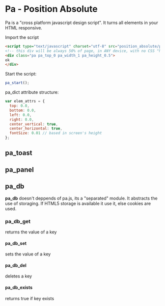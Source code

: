 # Pa - Position Absolute
Pa is a "cross platform javascript design script". It turns all elements in your HTML responsive.

Import the script
```html
<script type="text/javascript" charset="utf-8" src="position_absolute/pa.js"></script>
<!-- this div will be always 50% of page, in ANY device, with no CSS "hacks" -->
<div class="pa pa_top_0 pa_width_1 pa_height_0.5">
ok
</div>
```

Start the script:
```javascript
pa_start();
```

pa_dict attribute structure:
```javascript
var elem_attrs = {
  top: 0.0,
  bottom: 0.0,
  left: 0.0,
  right: 0.0,
  center_vertical: true,
  center_horizontal: true,
  fontSize: 0.01 // based in screen's height
};
```

## pa_toast
## pa_panel

## pa_db
**pa_db** doesn't deppends of pa.js, its a "separated" module. It abstracts the use of storaging. If HTML5 storage is available it use it, else cookies are used.
### pa_db_get
returns the value of a key

#### pa_db_set
sets the value of a key
#### pa_db_del
deletes a key
#### pa_db_exists
returns true if key exists
